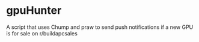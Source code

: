 # gpuHunter
A script that uses Chump and praw to send push notifications if a new GPU is for sale on r/buildapcsales
